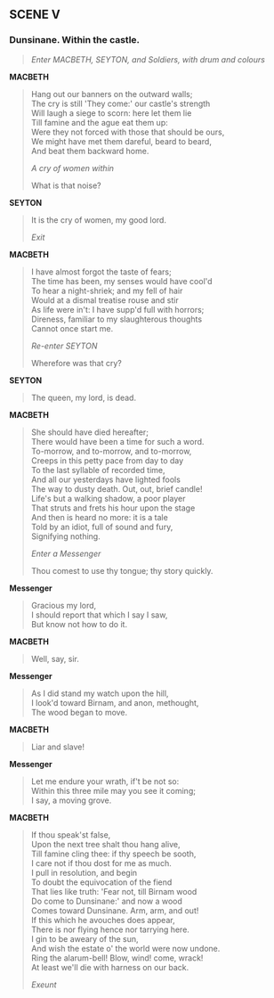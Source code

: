 ## SCENE V

### Dunsinane. Within the castle.

> *Enter MACBETH, SEYTON, and Soldiers, with drum and colours*

<span id="speech1">**MACBETH**</span>

> <span id="5.5.1">Hang out our banners on the outward walls;</span>  
> <span id="5.5.2">The cry is still 'They come:' our castle's
> strength</span>  
> <span id="5.5.3">Will laugh a siege to scorn: here let them
> lie</span>  
> <span id="5.5.4">Till famine and the ague eat them up:</span>  
> <span id="5.5.5">Were they not forced with those that should be
> ours,</span>  
> <span id="5.5.6">We might have met them dareful, beard to
> beard,</span>  
> <span id="5.5.7">And beat them backward home.</span>  
>
> *A cry of women within*
>
> <span id="5.5.8">What is that noise?</span>  

<span id="speech2">**SEYTON**</span>

> <span id="5.5.9">It is the cry of women, my good lord.</span>  
>
> *Exit*

<span id="speech3">**MACBETH**</span>

> <span id="5.5.10">I have almost forgot the taste of fears;</span>  
> <span id="5.5.11">The time has been, my senses would have
> cool'd</span>  
> <span id="5.5.12">To hear a night-shriek; and my fell of hair</span>  
> <span id="5.5.13">Would at a dismal treatise rouse and stir</span>  
> <span id="5.5.14">As life were in't: I have supp'd full with
> horrors;</span>  
> <span id="5.5.15">Direness, familiar to my slaughterous
> thoughts</span>  
> <span id="5.5.16">Cannot once start me.</span>  
>
> *Re-enter SEYTON*
>
> <span id="5.5.17">Wherefore was that cry?</span>  

<span id="speech4">**SEYTON**</span>

> <span id="5.5.18">The queen, my lord, is dead.</span>  

<span id="speech5">**MACBETH**</span>

> <span id="5.5.19">She should have died hereafter;</span>  
> <span id="5.5.20">There would have been a time for such a
> word.</span>  
> <span id="5.5.21">To-morrow, and to-morrow, and to-morrow,</span>  
> <span id="5.5.22">Creeps in this petty pace from day to day</span>  
> <span id="5.5.23">To the last syllable of recorded time,</span>  
> <span id="5.5.24">And all our yesterdays have lighted fools</span>  
> <span id="5.5.25">The way to dusty death. Out, out, brief
> candle!</span>  
> <span id="5.5.26">Life's but a walking shadow, a poor player</span>  
> <span id="5.5.27">That struts and frets his hour upon the
> stage</span>  
> <span id="5.5.28">And then is heard no more: it is a tale</span>  
> <span id="5.5.29">Told by an idiot, full of sound and fury,</span>  
> <span id="5.5.30">Signifying nothing.</span>  
>
> *Enter a Messenger*
>
> <span id="5.5.31">Thou comest to use thy tongue; thy story
> quickly.</span>  

<span id="speech6">**Messenger**</span>

> <span id="5.5.32">Gracious my lord,</span>  
> <span id="5.5.33">I should report that which I say I saw,</span>  
> <span id="5.5.34">But know not how to do it.</span>  

<span id="speech7">**MACBETH**</span>

> <span id="5.5.35">Well, say, sir.</span>  

<span id="speech8">**Messenger**</span>

> <span id="5.5.36">As I did stand my watch upon the hill,</span>  
> <span id="5.5.37">I look'd toward Birnam, and anon,
> methought,</span>  
> <span id="5.5.38">The wood began to move.</span>  

<span id="speech9">**MACBETH**</span>

> <span id="5.5.39">Liar and slave!</span>  

<span id="speech10">**Messenger**</span>

> <span id="5.5.40">Let me endure your wrath, if't be not so:</span>  
> <span id="5.5.41">Within this three mile may you see it
> coming;</span>  
> <span id="5.5.42">I say, a moving grove.</span>  

<span id="speech11">**MACBETH**</span>

> <span id="5.5.43">If thou speak'st false,</span>  
> <span id="5.5.44">Upon the next tree shalt thou hang alive,</span>  
> <span id="5.5.45">Till famine cling thee: if thy speech be
> sooth,</span>  
> <span id="5.5.46">I care not if thou dost for me as much.</span>  
> <span id="5.5.47">I pull in resolution, and begin</span>  
> <span id="5.5.48">To doubt the equivocation of the fiend</span>  
> <span id="5.5.49">That lies like truth: 'Fear not, till Birnam
> wood</span>  
> <span id="5.5.50">Do come to Dunsinane:' and now a wood</span>  
> <span id="5.5.51">Comes toward Dunsinane. Arm, arm, and out!</span>  
> <span id="5.5.52">If this which he avouches does appear,</span>  
> <span id="5.5.53">There is nor flying hence nor tarrying
> here.</span>  
> <span id="5.5.54">I gin to be aweary of the sun,</span>  
> <span id="5.5.55">And wish the estate o' the world were now
> undone.</span>  
> <span id="5.5.56">Ring the alarum-bell! Blow, wind! come,
> wrack!</span>  
> <span id="5.5.57">At least we'll die with harness on our
> back.</span>  
>
> *Exeunt*
